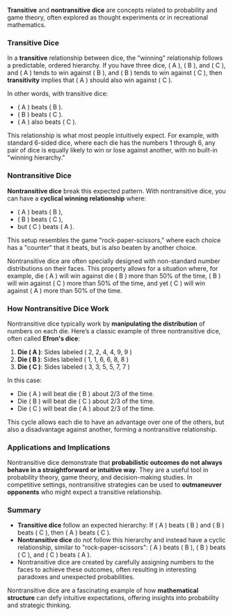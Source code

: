 **Transitive** and **nontransitive dice** are concepts related to probability and game theory, often explored as thought experiments or in recreational mathematics.

### Transitive Dice
In a **transitive** relationship between dice, the "winning" relationship follows a predictable, ordered hierarchy. If you have three dice, \( A \), \( B \), and \( C \), and \( A \) tends to win against \( B \), and \( B \) tends to win against \( C \), then **transitivity** implies that \( A \) should also win against \( C \).

In other words, with transitive dice:
- \( A \) beats \( B \).
- \( B \) beats \( C \).
- \( A \) also beats \( C \).

This relationship is what most people intuitively expect. For example, with standard 6-sided dice, where each die has the numbers 1 through 6, any pair of dice is equally likely to win or lose against another, with no built-in "winning hierarchy."

### Nontransitive Dice
**Nontransitive dice** break this expected pattern. With nontransitive dice, you can have a **cyclical winning relationship** where:
- \( A \) beats \( B \),
- \( B \) beats \( C \),
- but \( C \) beats \( A \).

This setup resembles the game "rock-paper-scissors," where each choice has a "counter" that it beats, but is also beaten by another choice.

Nontransitive dice are often specially designed with non-standard number distributions on their faces. This property allows for a situation where, for example, die \( A \) will win against die \( B \) more than 50% of the time, \( B \) will win against \( C \) more than 50% of the time, and yet \( C \) will win against \( A \) more than 50% of the time.

### How Nontransitive Dice Work
Nontransitive dice typically work by **manipulating the distribution** of numbers on each die. Here’s a classic example of three nontransitive dice, often called **Efron's dice**:

1. **Die \( A \)**: Sides labeled \( 2, 2, 4, 4, 9, 9 \)
2. **Die \( B \)**: Sides labeled \( 1, 1, 6, 6, 8, 8 \)
3. **Die \( C \)**: Sides labeled \( 3, 3, 5, 5, 7, 7 \)

In this case:
- Die \( A \) will beat die \( B \) about 2/3 of the time.
- Die \( B \) will beat die \( C \) about 2/3 of the time.
- Die \( C \) will beat die \( A \) about 2/3 of the time.

This cycle allows each die to have an advantage over one of the others, but also a disadvantage against another, forming a nontransitive relationship.

### Applications and Implications
Nontransitive dice demonstrate that **probabilistic outcomes do not always behave in a straightforward or intuitive way**. They are a useful tool in probability theory, game theory, and decision-making studies. In competitive settings, nontransitive strategies can be used to **outmaneuver opponents** who might expect a transitive relationship.

### Summary
- **Transitive dice** follow an expected hierarchy: If \( A \) beats \( B \) and \( B \) beats \( C \), then \( A \) beats \( C \).
- **Nontransitive dice** do not follow this hierarchy and instead have a cyclic relationship, similar to "rock-paper-scissors": \( A \) beats \( B \), \( B \) beats \( C \), and \( C \) beats \( A \).
- Nontransitive dice are created by carefully assigning numbers to the faces to achieve these outcomes, often resulting in interesting paradoxes and unexpected probabilities.

Nontransitive dice are a fascinating example of how **mathematical structure** can defy intuitive expectations, offering insights into probability and strategic thinking.

